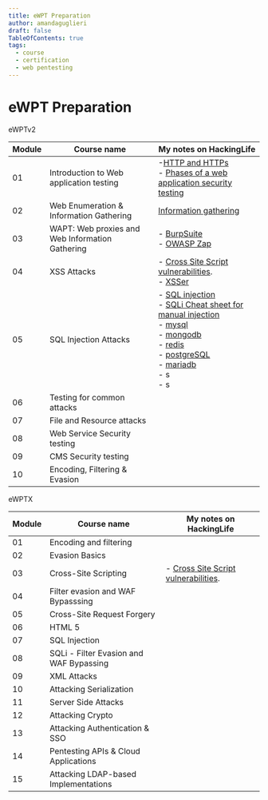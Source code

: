 ```yaml
---
title: eWPT Preparation
author: amandaguglieri
draft: false
TableOfContents: true
tags:
  - course
  - certification
  - web pentesting
---
```


# eWPT Preparation

eWPTv2

| Module | Course name | My notes on HackingLife |
| ---- | ---- | ---- |
| 01 | Introduction to Web application testing | -[HTTP and HTTPs](http-headers.md)<br>- [Phases of a web application security testing](penetration-testing-process.md) |
| 02 | Web Enumeration & Information Gathering | [Information gathering](information-gathering.md) |
| 03 | WAPT: Web proxies and Web Information Gathering | - [BurpSuite](burpsuite.md)<br>- [OWASP Zap](owasp-zap.md) |
| 04 | XSS Attacks | - [Cross Site Script vulnerabilities](webexploitation/cross-site-scripting-xss.md).<br>- [XSSer](xsser.md) |
| 05 | SQL Injection Attacks | - [SQL injection](sql-injection.md) <br>- [SQLi Cheat sheet for manual injection ](sqli-manual-attack.md)<br>- [mysql](mysql.md)<br>- [mongodb](27017-27018-mongodb.md)<br>- [redis](6379-redis.md)<br>- [postgreSQL](5432-postgresql.md)<br>- [mariadb](mariadb.md)<br>- s<br>- s |
| 06 | Testing for common attacks |  |
| 07 | File and Resource attacks |  |
| 08 | Web Service Security testing |  |
| 09 | CMS Security testing |  |
| 10  | Encoding, Filtering & Evasion  |  |


eWPTX

| Module | Course name | My notes on HackingLife |
| ---- | ---- | ---- |
| 01 | Encoding and filtering |  |
| 02 | Evasion Basics |  |
| 03 | Cross-Site Scripting | - [Cross Site Script vulnerabilities](webexploitation/cross-site-scripting-xss.md). |
| 04 | Filter evasion and WAF Bypasssing |  |
| 05 | Cross-Site Request Forgery |  |
| 06 | HTML 5 |  |
| 07 | SQL Injection |  |
| 08 | SQLi - Filter Evasion and WAF Bypassing |  |
| 09 | XML Attacks |  |
| 10 | Attacking Serialization |  |
| 11 | Server Side Attacks |  |
| 12 | Attacking Crypto |  |
| 13 | Attacking Authentication & SSO |  |
| 14 | Pentesting APIs & Cloud Applications |  |
| 15 | Attacking LDAP-based Implementations |  |

